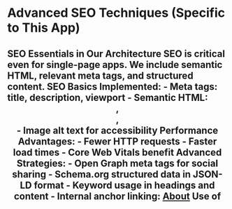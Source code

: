 # **Advanced SEO Techniques (Specific to This App)**
## SEO Essentials in Our Architecture SEO is critical even for single-page apps. We include semantic HTML, relevant meta tags, and structured content. SEO Basics Implemented: - Meta tags: title, description, viewport - Semantic HTML: <header>, <main>, <section> - Image alt text for accessibility Performance Advantages: - Fewer HTTP requests - Faster load times - Core Web Vitals benefit Advanced Strategies: - Open Graph meta tags for social sharing - Schema.org structured data in JSON-LD format - Keyword usage in headings and content - Internal anchor linking: <a href="#about">About</a> Use of <script type="application/ld+json"> for business schema is included in our head to aid rich results.


-----

